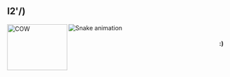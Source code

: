 ## I2'/)

<img align="left" alt="COW" src="https://media.discordapp.net/attachments/642480900650565642/886771479981748284/coww.gif" height="107" width="140">

![Snake animation](https://github.com/rydme/rydme/blob/output/github-contribution-grid-snake.svg)
<h4 align="right"> 
  :)
</h4>
